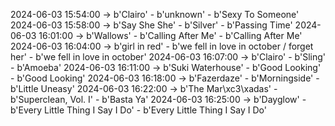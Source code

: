 2024-06-03 15:54:00 -> b'Clairo' - b'unknown' - b'Sexy To Someone'
2024-06-03 15:58:00 -> b'Say She She' - b'Silver' - b'Passing Time'
2024-06-03 16:01:00 -> b'Wallows' - b'Calling After Me' - b'Calling After Me'
2024-06-03 16:04:00 -> b'girl in red' - b'we fell in love in october / forget her' - b'we fell in love in october'
2024-06-03 16:07:00 -> b'Clairo' - b'Sling' - b'Amoeba'
2024-06-03 16:11:00 -> b'Suki Waterhouse' - b'Good Looking' - b'Good Looking'
2024-06-03 16:18:00 -> b'Fazerdaze' - b'Morningside' - b'Little Uneasy'
2024-06-03 16:22:00 -> b'The Mar\xc3\xadas' - b'Superclean, Vol. I' - b'Basta Ya'
2024-06-03 16:25:00 -> b'Dayglow' - b'Every Little Thing I Say I Do' - b'Every Little Thing I Say I Do'
